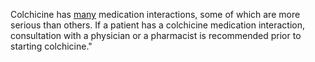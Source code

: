 Colchicine has <a href='https://www.goodrx.com/colchicine/interactions'>many</a> medication interactions, some of which are more serious than others. If a patient has a colchicine medication interaction, consultation with a physician or a pharmacist is recommended prior to starting colchicine."

